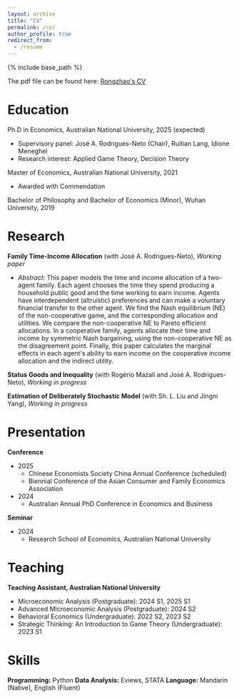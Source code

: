 ```yaml
---
layout: archive
title: "CV"
permalink: /cv/
author_profile: true
redirect_from:
  - /resume
---
```


{% include base_path %}

The pdf file can be found here: [Rongzhao's CV](assets/CV_RongzhaoZhu.pdf)

Education
======
Ph.D in Economics, Australian National University, 2025 (expected)
- Supervisory panel: José A. Rodrigues-Neto (Chair), Ruitian Lang, Idione Meneghel
- Research interest: Applied Game Theory, Decision Theory

Master of Economics, Australian National University, 2021
- Awarded with Commendation

Bachelor of Philosophy and Bachelor of Economics (Minor), Wuhan University, 2019

Research
======
**Family Time-Income Allocation** (with José A. Rodrigues-Neto), *Working paper*
  - *Abstract*: This paper models the time and income allocation of a two-agent family. Each agent chooses the time they spend producing a household public good and the time working to earn income. Agents have interdependent (altruistic) preferences and can make a voluntary financial transfer to the other agent. We find the Nash equilibrium (NE) of the non-cooperative game, and the corresponding allocation and utilities. We compare the non-cooperative NE to Pareto efficient allocations. In a cooperative family, agents allocate their time and income by symmetric Nash bargaining, using the non-cooperative NE as the disagreement point. Finally, this paper calculates the marginal effects in each agent's ability to earn income on the cooperative income allocation and the indirect utility.

**Status Goods and Inequality** (with Rogério Mazali and José A. Rodrigues-Neto), *Working in progress*
  
**Estimation of Deliberately Stochastic Model** (with Sh. L. Liu and Jingni Yang), *Working in progress*

Presentation
======
**Conference**
- 2025
  - Chinese Economists Society China Annual Conference (scheduled)
  - Biennial Conference of the Asian Consumer and Family Economics Association
- 2024
  - Australian Annual PhD Conference in Economics and Business

**Seminar**
- 2024
  - Research School of Economics, Australian National University

Teaching
======
**Teaching Assistant, Australian National University** 
- Microeconomic Analysis (Postgraduate): 2024 S1, 2025 S1
- Advanced Microeconomic Analysis (Postgraduate): 2024 S2
- Behavioral Economics (Undergraduate): 2022 S2, 2023 S2
- Strategic Thinking: An Introduction to Game Theory (Undergraduate): 2023 S1
  

Skills
======
**Programming:** Python
**Data Analysis:** Eviews, STATA
**Language:** Mandarin (Native), English (Fluent)
<!-- 
Publications
======
  <ul>{% for post in site.publications reversed %}
    {% include archive-single-cv.html %}
  {% endfor %}</ul>
  
Talks
======
  <ul>{% for post in site.talks reversed %}
    {% include archive-single-talk-cv.html  %}
  {% endfor %}</ul>
  
Teaching
======
  <ul>{% for post in site.teaching reversed %}
    {% include archive-single-cv.html %}
  {% endfor %}</ul>
  
Service and leadership
======
* Currently signed in to 43 different slack teams -->
